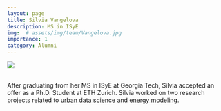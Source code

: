 ```yaml
---
layout: page
title: Silvia Vangelova
description: MS in ISyE
img:  # assets/img/team/Vangelova.jpg
importance: 1
category: Alumni
---
```


<div class="profile"> 
<img src="/assets/img/team/Vangelova.jpg" class="img-fluid z-depth-1 rounded"/>
</div>
<br>

After graduating from her MS in ISyE at Georgia Tech, Silvia accepted an offer as a Ph.D. Student at ETH Zurich. Silvia worked on two research projects related to [urban data science](/projects/3_capstone) and [energy modeling](/projects/4_capstone).
